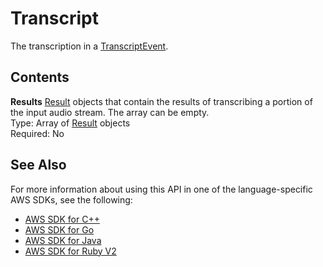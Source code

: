 # Transcript<a name="API_streaming_Transcript"></a>

The transcription in a [TranscriptEvent](API_streaming_TranscriptEvent.md)\.

## Contents<a name="API_streaming_Transcript_Contents"></a>

 **Results**   <a name="transcribe-Type-streaming_Transcript-Results"></a>
 [Result](API_streaming_Result.md) objects that contain the results of transcribing a portion of the input audio stream\. The array can be empty\.  
Type: Array of [Result](API_streaming_Result.md) objects  
Required: No

## See Also<a name="API_streaming_Transcript_SeeAlso"></a>

For more information about using this API in one of the language\-specific AWS SDKs, see the following:
+  [AWS SDK for C\+\+](https://docs.aws.amazon.com/goto/SdkForCpp/transcribe-streaming-2017-10-26/Transcript) 
+  [AWS SDK for Go](https://docs.aws.amazon.com/goto/SdkForGoV1/transcribe-streaming-2017-10-26/Transcript) 
+  [AWS SDK for Java](https://docs.aws.amazon.com/goto/SdkForJava/transcribe-streaming-2017-10-26/Transcript) 
+  [AWS SDK for Ruby V2](https://docs.aws.amazon.com/goto/SdkForRubyV2/transcribe-streaming-2017-10-26/Transcript) 
